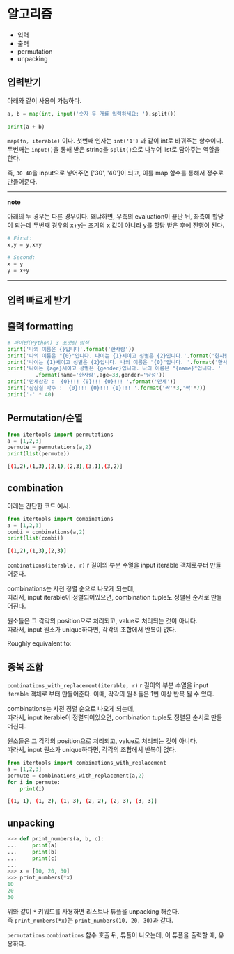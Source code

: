 # 알고리즘

- 입력
- 출력
- permutation
- unpacking

## 입력받기

아래와 같이 사용이 가능하다. 

```python
a, b = map(int, input('숫자 두 개를 입력하세요: ').split())
 
print(a + b)
```

`map(fn, iterable)` 이다. 
첫번째 인자는 `int('1')` 과 같이 int로 바꿔주는 함수이다. 
두번째는 `input()`을 통해 받은 string을 `split()`으로 나누어 list로 담아주는 역할을 한다.

즉, `30 40`을 input으로 넣어주면 ['30', '40']이 되고, 이를 map 함수를 통해서 정수로 만들어준다. 

---
**note**

아래의 두 경우는 다른 경우이다. 왜냐하면, 우측의 evaluation이 끝난 뒤, 좌측에 할당이 되는데 두번째 경우의 x+y는 초기의 x 값이 아니라 y를 할당 받은 후에 진행이 된다.

```python
# First:
x,y = y,x+y

# Second:
x = y
y = x+y
```

---

## 입력 빠르게 받기

## 출력 formatting

```python
# 파이썬(Python) 3 포맷팅 방식
print('나의 이름은 {}입니다'.format('한사람'))
print('나의 이름은 "{0}"입니다. 나이는 {1}세이고 성별은 {2}입니다.'.format('한사람',33,'남성'))
print('나이는 {1}세이고 성별은 {2}입니다. 나의 이름은 "{0}"입니다. '.format('한사람',33,'남성'))
print('나이는 {age}세이고 성별은 {gender}입니다. 나의 이름은 "{name}"입니다. '
         .format(name='한사람',age=33,gender='남성'))
print('만세삼창 :  {0}!!! {0}!!! {0}!!! '.format('만세'))
print('삼삼칠 박수 :  {0}!!! {0}!!! {1}!!! '.format('짝'*3,'짝'*7))
print('-' * 40)
```

## Permutation/순열

```python
from itertools import permutations
a = [1,2,3]
permute = permutations(a,2)
print(list(permute))
```
```bash
[(1,2),(1,3),(2,1),(2,3),(3,1),(3,2)]
```

## combination

아래는 간단한 코드 예시. 

```python
from itertools import combinations
a = [1,2,3]
combi = combinations(a,2)
print(list(combi))
```

```bash
[(1,2),(1,3),(2,3)]
```

`combinations(iterable, r)`
r 길이의 부분 수열을 input iterable 객체로부터 만들어준다. 

combinations는 사전 정렬 순으로 나오게 되는데,  
따라서, input iterable이 정렬되어있으면, combination tuple도 정렬된 순서로 만들어진다. 

원소들은 그 각각의 position으로 처리되고, value로 처리되는 것이 아니다.  
따라서, input 원소가 unique하다면, 각각의 조합에서 반복이 없다. 

Roughly equivalent to:

## 중복 조합

`combinations_with_replacement(iterable, r)`
r 길이의 부분 수열을 input iterable 객체로 부터 만들어준다. 이때, 각각의 원소들은 1번 이상 반복 될 수 있다. 

combinations는 사전 정렬 순으로 나오게 되는데,  
따라서, input iterable이 정렬되어있으면, combination tuple도 정렬된 순서로 만들어진다. 

원소들은 그 각각의 position으로 처리되고, value로 처리되는 것이 아니다.  
따라서, input 원소가 unique하다면, 각각의 조합에서 반복이 없다. 

```python
from itertools import combinations_with_replacement
a = [1,2,3]
permute = combinations_with_replacement(a,2)
for i in permute:
    print(i)
```

```bash
[(1, 1), (1, 2), (1, 3), (2, 2), (2, 3), (3, 3)]
```

## unpacking

```py
>>> def print_numbers(a, b, c):
...     print(a)
...     print(b)
...     print(c)
...
>>> x = [10, 20, 30]
>>> print_numbers(*x)
10
20
30
```

위와 같이 `*` 키워드를 사용하면 리스트나 튜플을 unpacking 해준다.  
즉 `print_numbers(*x)`는 `print_numbers(10, 20, 30)`과 같다. 

`permutations` `combinations` 함수 호출 뒤, 튜플이 나오는데, 이 튜플을 출력할 때, 유용하다.